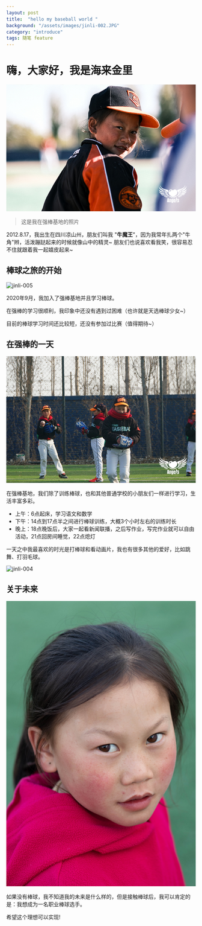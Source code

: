 ```yaml
---
layout: post
title:  "hello my baseball world "
background: "/assets/images/jinli-002.JPG"
category: "introduce"
tags: 随笔 feature
---
```



# 嗨，大家好，我是海来金里

![jinli-002](../assets/images/jinli-002.JPG) 

> 这是我在强棒基地的照片

2012.8.17，我出生在四川凉山州，朋友们叫我 "**牛魔王**"，因为我常年扎两个"牛角"辫，活泼蹦跶起来的时候就像山中的精灵~  朋友们也说喜欢看我笑，很容易忍不住就跟着我一起嬉皮起来~

## 棒球之旅的开始

![jinli-005](../assets/images/jinli-005.png) 

2020年9月，我加入了强棒基地并且学习棒球。

在强棒的学习很顺利，我印象中还没有遇到过困难（也许就是天选棒球少女~）

目前的棒球学习时间还比较短，还没有参加过比赛（值得期待~）

## 在强棒的一天

![jinli-004](../assets/images/jinli-004.JPG)


在强棒基地，我们除了训练棒球，也和其他普通学校的小朋友们一样进行学习，生活丰富多彩。

  * 上午：6点起床，学习语文和数学
  * 下午：14点到17点半之间进行棒球训练，大概3个小时左右的训练时长
  * 晚上：18点晚饭后，大家一起看新闻联播，之后写作业，写完作业就可以自由活动，21点回房间睡觉，22点熄灯

一天之中我最喜欢的时光是打棒球和看动画片，我也有很多其他的爱好，比如跳舞、打羽毛球。

![jinli-004](../assets/images/jinli-006.png)

## 关于未来

![jinli-007](../assets/images/jinli-007.jpeg)

如果没有棒球，我不知道我的未来是什么样的，但是接触棒球后，我可以肯定的是：我想成为一名职业棒球选手。

希望这个理想可以实现!
